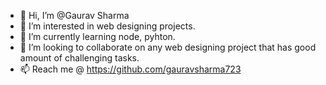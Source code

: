 - 👋 Hi, I’m @Gaurav Sharma
- 👀 I’m interested in web designing projects.
- 🌱 I’m currently learning node, pyhton.
- 💞️ I’m looking to collaborate on any web designing project that has good amount of challenging tasks.
- 📫 Reach me @ https://github.com/gauravsharma723

<!---
gaurav-space/gaurav-space is a ✨ special ✨ repository because its `README.md` (this file) appears on your GitHub profile.
You can click the Preview link to take a look at your changes.
--->
